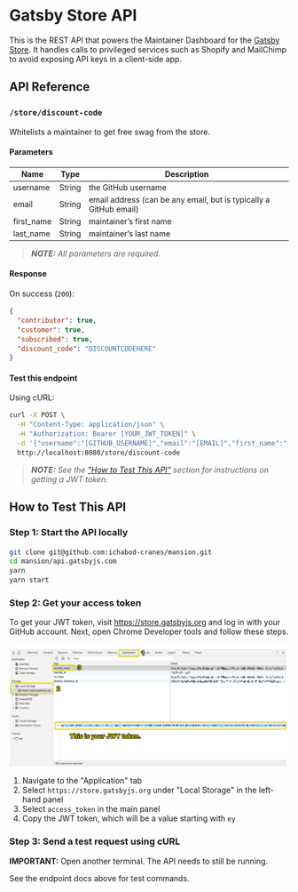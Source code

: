 # Gatsby Store API

This is the REST API that powers the Maintainer Dashboard for the [Gatsby Store](https://store.gatsbyjs.org). It handles calls to privileged services such as Shopify and MailChimp to avoid exposing API keys in a client-side app.

## API Reference

### `/store/discount-code`

Whitelists a maintainer to get free swag from the store.

#### Parameters

| Name       | Type   | Description                                                       |
| ---------- | ------ | ----------------------------------------------------------------- |
| username   | String | the GitHub username                                               |
| email      | String | email address (can be any email, but is typically a GitHub email) |
| first_name | String | maintainer’s first name                                           |
| last_name  | String | maintainer’s last name                                            |

> _**NOTE:** All parameters are required._

#### Response

On success (`200`):

```json
{
  "contributor": true,
  "customer": true,
  "subscribed": true,
  "discount_code": "DISCOUNTCODEHERE"
}
```

#### Test this endpoint

Using cURL:

```bash
curl -X POST \
  -H "Content-Type: application/json" \
  -H "Authorization: Bearer [YOUR_JWT_TOKEN]" \
  -d '{"username":"[GITHUB_USERNAME]","email":"[EMAIL]","first_name":"[FNAME]","last_name":"[LNAME]"}' \
  http://localhost:8080/store/discount-code
```

> _**NOTE:** See the ["How to Test This API"](#how-to-test-this-api) section for instructions on getting a JWT token._

## How to Test This API

### Step 1: Start the API locally

```bash
git clone git@github.com:ichabod-cranes/mansion.git
cd mansion/api.gatsbyjs.com
yarn
yarn start
```

### Step 2: Get your access token

To get your JWT token, visit <https://store.gatsbyjs.org> and log in with your GitHub account. Next, open Chrome Developer tools and follow these steps.

![Getting a JWT token in Chrome dev tools](docs/images/jwt-token.png)

1.  Navigate to the "Application" tab
2.  Select `https://store.gatsbyjs.org` under "Local Storage" in the left-hand panel
3.  Select `access_token` in the main panel
4.  Copy the JWT token, which will be a value starting with `ey`

### Step 3: Send a test request using cURL

**IMPORTANT:** Open another terminal. The API needs to still be running.

See the endpoint docs above for test commands.
